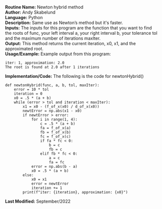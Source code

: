 **Routine Name:** Newton hybrid method  
**Author:** Andy Skabelund  
**Language:** Python  
**Description:** Same use as Newton’s method but it's faster.  
**Inputs:** The inputs for this program are the function that you want to find the roots of func, your left interval a, your right interval b, your tolerance tol and the maximum number of iterations maxIter.  
**Output:** This method returns the current iteration, x0, x1, and the approximated root.  
**Usage/Example:** Example output from this program:
```
iter: 1, approximation: 2.0
The root is found at 2.0 after 1 iterations
```  
**Implementation/Code:** The following is the code for newtonHybrid()
```
def newtonHybrid(func, a, b, tol, maxIter):
    error = 10 * tol
    iteration = 0
    x0 = .5 * (a + b)
    while (error > tol and iteration < maxIter):
        x1 = x0 - (f_of_x(x0) / d_of_x(x0))
        newtError = np.abs(x1 - x0)
        if newtError > error:
            for i in range(1, 4):
                c = .5 * (a + b)
                fa = f_of_x(a)
                fb = f_of_x(b)
                fc = f_of_x(c)
                if fa * fc < 0:
                    b = c
                    fb = c
                elif fb * fc < 0:
                    a = c
                    fa = fc
            error = np.abs(b - a)
            x0 = .5 * (a + b)
        else:
            x0 = x1
            error = newtError
            iteration += 1
        print(f"iter: {iteration}, approximation: {x0}")
```  
   
**Last Modified:** September/2022
